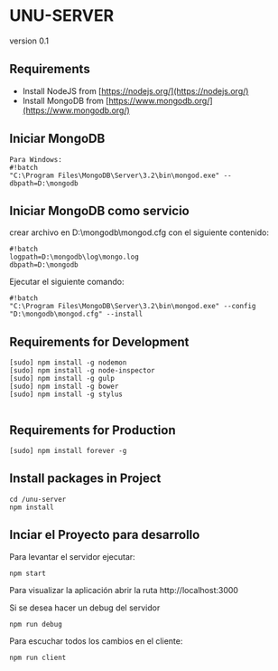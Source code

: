 # UNU-SERVER

version 0.1

## Requirements


* Install NodeJS from [https://nodejs.org/](https://nodejs.org/)
* Install MongoDB from [https://www.mongodb.org/](https://www.mongodb.org/)


## Iniciar MongoDB 

```
Para Windows:
#!batch
"C:\Program Files\MongoDB\Server\3.2\bin\mongod.exe" --dbpath=D:\mongodb
```

## Iniciar MongoDB como servicio
crear archivo en D:\mongodb\mongod.cfg con el siguiente contenido:

```
#!batch
logpath=D:\mongodb\log\mongo.log
dbpath=D:\mongodb
```
Ejecutar el siguiente comando:
```
#!batch
"C:\Program Files\MongoDB\Server\3.2\bin\mongod.exe" --config "D:\mongodb\mongod.cfg" --install
```
## Requirements for Development

```
[sudo] npm install -g nodemon
[sudo] npm install -g node-inspector
[sudo] npm install -g gulp
[sudo] npm install -g bower
[sudo] npm install -g stylus


```

## Requirements for Production

```
[sudo] npm install forever -g

```

## Install packages in Project

```
cd /unu-server
npm install
```

## Inciar el Proyecto para desarrollo
Para levantar el servidor ejecutar:
```
npm start
```
Para visualizar la aplicación abrir la ruta http://localhost:3000

Si se desea hacer un debug del servidor
```
npm run debug
```
Para escuchar todos los cambios en el cliente:
```
npm run client
```
